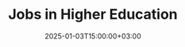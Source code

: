 ---
weight: 10
date: 2024-12-27T12:00:00+00:00
title: "Jobs in Higher Education"
icon: work
description: "Search jobs in higher education. Search University Jobs. Whether you're looking for administrative jobs, executive jobs, faculty jobs or postdoc jobs, HigherEduSpot connects you with top universities seeking talented individuals like you."
date: 2025-01-03T15:00:00+03:00
---
